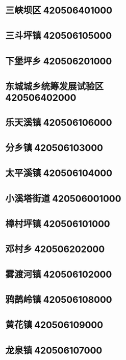 # 三峡坝区 420506401000
# 三斗坪镇 420506105000
# 下堡坪乡 420506201000
# 东城城乡统筹发展试验区 420506402000
# 乐天溪镇 420506106000
# 分乡镇 420506103000
# 太平溪镇 420506104000
# 小溪塔街道 420506001000
# 樟村坪镇 420506101000
# 邓村乡 420506202000
# 雾渡河镇 420506102000
# 鸦鹊岭镇 420506108000
# 黄花镇 420506109000
# 龙泉镇 420506107000
